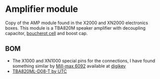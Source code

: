 # Amplifier module
Copy of the AMP module found in the X2000 and XN2000 electronics boxes. This module is a TBA820M speaker amplifier with decoupling capacitor, [boucherot cell](https://en.wikipedia.org/wiki/Boucherot_cell) and boost cap.
## BOM
* The X1000 and XN1000 special pins for the connections, I have found something similar by [Mill-max 6092](https://www.mill-max.com/catalog/download/2020-10%3A207M.pdf) available at [digikey](https://www.digikey.com/en/products/detail/mill-max-manufacturing-corp/6092-0-00-15-00-00-33-0/1991698)
* [TBA820ML-D08-T by UTC](https://lcsc.com/product-detail/Audio-Power-OpAmps_UTC-Unisonic-Tech-TBA820ML-D08-T_C171467.html)
